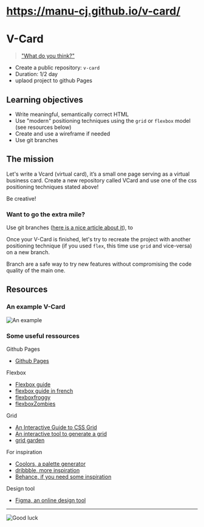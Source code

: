 # https://manu-cj.github.io/v-card/

# V-Card

> ["What do you think?"](https://www.youtube.com/watch?v=aZVkW9p-cCU)

- Create a public repository: `v-card`
- Duration: 1/2 day
- uplaod project to github Pages

## Learning objectives

- Write meaningful, semantically correct HTML
- Use "modern" positioning techniques using the `grid` or `flexbox` model (see resources below)
- Create and use a wireframe if needed
- Use git branches

## The mission

Let's write a Vcard (virtual card), it’s a small one page serving as a virtual business card. Create a new repository called VCard and use one of the css positioning techniques stated above!

Be creative!

### Want to go the extra mile?

Use git branches ([here is a nice article about it](https://www.atlassian.com/git/tutorials/using-branches)), to

Once your V-Card is finished, let's try to recreate the project with another positioning technique (if you used `flex`, this time use `grid` and vice-versa) on a new branch.

Branch are a safe way to try new features without compromising the code quality of the main one.

## Resources

### An example V-Card

![An example](./example.png)

### Some useful ressources

Github Pages
- [Github Pages](https://kinsta.com/blog/github-pages/)

Flexbox
- [Flexbox guide](https://css-tricks.com/snippets/css/a-guide-to-flexbox/)
- [flexbox guide in french](https://openclassrooms.com/fr/courses/1603881-creez-votre-site-web-avec-html5-et-css3/8061384-faites-votre-mise-en-page-avec-flexbox)
- [flexboxfroggy](https://flexboxfroggy.com/)  
- [flexboxZombies](https://flexboxzombies.com/)

Grid
- [An Interactive Guide to CSS Grid](https://www.joshwcomeau.com/css/interactive-guide-to-grid/)
- [An interactive tool to generate a grid](https://grid.layoutit.com/)
- [grid garden](https://cssgridgarden.com/)


For inspiration
- [Coolors, a palette generator](https://coolors.co/generate)   
- [dribbble, more inspiration](https://dribbble.com/)
- [Behance, if you need some inspiration](https://www.behance.net/)

Design tool
- [Figma, an online design tool](https://www.figma.com/)

---

![Good luck](./goodluck.gif)
